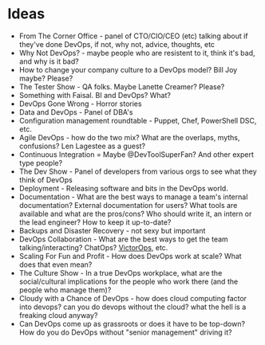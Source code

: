 Ideas
====

* From The Corner Office - panel of CTO/CIO/CEO (etc) talking about if they've done DevOps, if not, why not, advice, thoughts, etc
* Why Not DevOps? - maybe people who are resistent to it, think it's bad, and why is it bad? 
* How to change your company culture to a DevOps model? Bill Joy maybe? Please?
* The Tester Show - QA folks. Maybe Lanette Creamer? Please?
* Something with Faisal. BI and DevOps? What?
* DevOps Gone Wrong - Horror stories
* Data and DevOps - Panel of DBA's
* Configuration management roundtable - Puppet, Chef, PowerShell DSC, etc. 
* Agile DevOps - how do the two mix? What are the overlaps, myths, confusions? Len Lagestee as a guest?
* Continuous Integration = Maybe @DevToolSuperFan? And other expert type people?
* The Dev Show - Panel of developers from various orgs to see what they think of DevOps
* Deployment - Releasing software and bits in the DevOps world. 
* Documentation - What are the best ways to manage a team's internal documentation? External documentation for users? What tools are available and what are the pros/cons? Who should write it, an intern or the lead engineer? How to keep it up-to-date?
* Backups and Disaster Recovery - not sexy but important
* DevOps Collaboration - What are the best ways to get the team talking/interacting? ChatOps? [VictorOps](http://victorops.com/), etc.
* Scaling For Fun and Profit - How does DevOps work at scale? What does that even mean? 
* The Culture Show - In a true DevOps workplace, what are the social/cultural implications for the people who work there (and the people who manage them)?
* Cloudy with a Chance of DevOps - how does cloud computing factor into devops? can you do devops without the cloud? what the hell is a freaking cloud anyway?
* Can DevOps come up as grassroots or does it have to be top-down? How do you do DevOps without "senior management" driving it?
